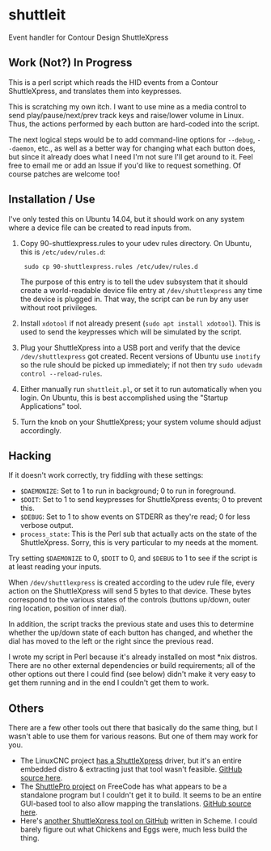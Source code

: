 # shuttleit
Event handler for Contour Design ShuttleXpress

## Work (Not?) In Progress

This is a perl script which reads the HID events from a Contour
ShuttleXpress, and translates them into keypresses.

This is scratching my own itch. I want to use mine as a media control
to send play/pause/next/prev track keys and raise/lower volume in Linux.
Thus, the actions performed by each button are hard-coded into the script.

The next logical steps would be to add command-line options for `--debug`,
`--daemon`, etc., as well as a better way for changing what each button does,
but since it already does what I need I'm not sure I'll get around to it.
Feel free to email me or add an Issue if you'd like to request something.
Of course patches are welcome too!

## Installation / Use

I've only tested this on Ubuntu 14.04, but it should work on any system where
a device file can be created to read inputs from.

1. Copy 90-shuttlexpress.rules to your udev rules directory. On Ubuntu,
   this is `/etc/udev/rules.d`:

        sudo cp 90-shuttlexpress.rules /etc/udev/rules.d

   The purpose of this entry is to tell the udev subsystem that it should
   create a world-readable device file entry at `/dev/shuttlexpress` any time
   the device is plugged in. That way, the script can be run by any user
   without root privileges.

2. Install `xdotool` if not already present (`sudo apt install xdotool`).
   This is used to send the keypresses which will be simulated by the script.

3. Plug your ShuttleXpress into a USB port and verify that the device
   `/dev/shuttlexpress` got created. Recent versions of Ubuntu use `inotify`
   so the rule should be picked up immediately; if not then try
   `sudo udevadm control --reload-rules`.

4. Either manually run `shuttleit.pl`, or set it to run automatically when
   you login. On Ubuntu, this is best accomplished using the "Startup
   Applications" tool.

5. Turn the knob on your ShuttleXpress; your system volume should adjust
   accordingly.

## Hacking

If it doesn't work correctly, try fiddling with these settings:

* `$DAEMONIZE`: Set to 1 to run in background; 0 to run in foreground.
* `$DOIT`: Set to 1 to send keypresses for ShuttleXpress events; 0 to
  prevent this.
* `$DEBUG`: Set to 1 to show events on STDERR as they're read; 0 for less
  verbose output.
* `process_state`: This is the Perl sub that actually acts on the state of the
  ShuttleXpress. Sorry, this is very particular to my needs at the moment.

Try setting `$DAEMONIZE` to 0, `$DOIT` to 0, and `$DEBUG` to 1 to see if the
script is at least reading your inputs.

When `/dev/shuttlexpress` is created according to the udev rule file, every
action on the ShuttleXpress will send 5 bytes to that device. These bytes
correspond to the various states of the controls (buttons up/down, outer
ring location, position of inner dial).

In addition, the script tracks the previous state and uses this to determine
whether the up/down state of each button has changed, and whether the dial has
moved to the left or the right since the previous read.

I wrote my script in Perl because it's already installed on most \*nix distros.
There are no other external dependencies or build requirements; all of the
other options out there I could find (see below) didn't make it very easy to
get them running and in the end I couldn't get them to work.

## Others

There are a few other tools out there that basically do the same thing, but
I wasn't able to use them for various reasons. But one of them may work for you.

* The LinuxCNC project [has a ShuttleXpress](http://linuxcnc.org/docs/html/drivers/shuttlexpress.html)
  driver, but it's an entire embedded distro & extracting just that tool wasn't
  feasible. [GitHub source here](https://github.com/jepler/linuxcnc-mirror).
* The [ShuttlePro project](http://freecode.com/projects/shuttlepro) on FreeCode
  has what appears to be a standalone program but I couldn't get it to build.
  It seems to be an entire GUI-based tool to also allow mapping the translations.
  [GitHub source here](https://github.com/nanosyzygy/ShuttlePRO).
* Here's [another ShuttleXpress tool on GitHub](https://github.com/threedaymonk/shuttlexpress)
  written in Scheme. I could barely figure out what Chickens and Eggs were, much
  less build the thing.
